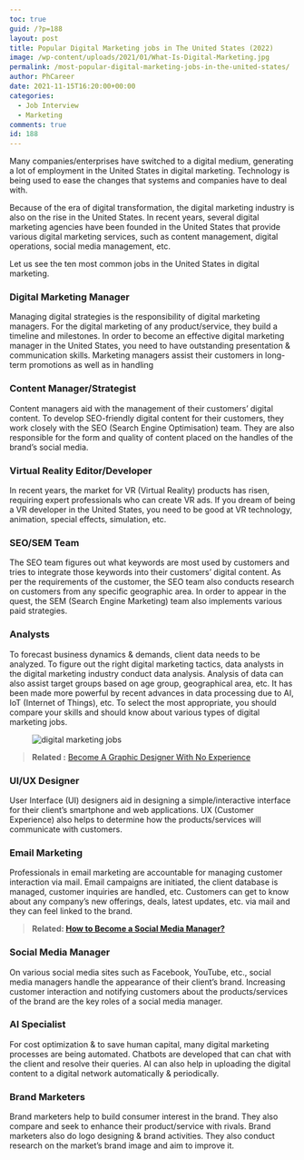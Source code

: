 ```yaml
---
toc: true
guid: /?p=188
layout: post
title: Popular Digital Marketing jobs in The United States (2022)
image: /wp-content/uploads/2021/01/What-Is-Digital-Marketing.jpg
permalink: /most-popular-digital-marketing-jobs-in-the-united-states/
author: PhCareer
date: 2021-11-15T16:20:00+00:00
categories:
  - Job Interview
  - Marketing
comments: true
id: 188
---
```

Many companies/enterprises have switched to a digital medium, generating a lot of employment in the United States in digital marketing. Technology is being used to ease the changes that systems and companies have to deal with.

Because of the era of digital transformation, the digital marketing industry is also on the rise in the United States. In recent years, several digital marketing agencies have been founded in the United States that provide various digital marketing services, such as content management, digital operations, social media management, etc.

Let us see the ten most common jobs in the United States in digital marketing.

### Digital Marketing Manager

Managing digital strategies is the responsibility of digital marketing managers. For the digital marketing of any product/service, they build a timeline and milestones. In order to become an effective digital marketing manager in the United States, you need to have outstanding presentation & communication skills. Marketing managers assist their customers in long-term promotions as well as in handling

### Content Manager/Strategist

Content managers aid with the management of their customers&#8217; digital content. To develop SEO-friendly digital content for their customers, they work closely with the SEO (Search Engine Optimisation) team. They are also responsible for the form and quality of content placed on the handles of the brand&#8217;s social media.

### Virtual Reality Editor/Developer

In recent years, the market for VR (Virtual Reality) products has risen, requiring expert professionals who can create VR ads. If you dream of being a VR developer in the United States, you need to be good at VR technology, animation, special effects, simulation, etc.

### SEO/SEM Team

The SEO team figures out what keywords are most used by customers and tries to integrate those keywords into their customers&#8217; digital content. As per the requirements of the customer, the SEO team also conducts research on customers from any specific geographic area. In order to appear in the quest, the SEM (Search Engine Marketing) team also implements various paid strategies.

### Analysts

To forecast business dynamics & demands, client data needs to be analyzed. To figure out the right digital marketing tactics, data analysts in the digital marketing industry conduct data analysis. Analysis of data can also assist target groups based on age group, geographical area, etc. It has been made more powerful by recent advances in data processing due to AI, IoT (Internet of Things), etc. To select the most appropriate, you should compare your skills and should know about various types of digital marketing jobs.

<div class="wp-block-image">
  <figure class="aligncenter size-full"><img loading="lazy" width="606" height="303" src="/wp-content/uploads/2021/01/digital-marketing-jobs.webp" alt="digital marketing jobs" class="wp-image-1034" srcset="/wp-content/uploads/2021/01/digital-marketing-jobs.webp 606w, /wp-content/uploads/2021/01/digital-marketing-jobs-300x150.webp 300w" sizes="(max-width: 606px) 100vw, 606px" /></figure>
</div>



> **Related :** [Become A Graphic Designer With No Experience](/become-a-graphic-designer-with-no-experience/)



### UI/UX Designer

User Interface (UI) designers aid in designing a simple/interactive interface for their client&#8217;s smartphone and web applications. UX (Customer Experience) also helps to determine how the products/services will communicate with customers.

### Email Marketing

Professionals in email marketing are accountable for managing customer interaction via mail. Email campaigns are initiated, the client database is managed, customer inquiries are handled, etc. Customers can get to know about any company&#8217;s new offerings, deals, latest updates, etc. via mail and they can feel linked to the brand.



> **Related: [How to Become a Social Media Manager?](/how-to-become-a-social-media-manager/)**



### Social Media Manager

On various social media sites such as Facebook, YouTube, etc., social media managers handle the appearance of their client&#8217;s brand. Increasing customer interaction and notifying customers about the products/services of the brand are the key roles of a social media manager.

### AI Specialist

For cost optimization & to save human capital, many digital marketing processes are being automated. Chatbots are developed that can chat with the client and resolve their queries. AI can also help in uploading the digital content to a digital network automatically & periodically.

### Brand Marketers

Brand marketers help to build consumer interest in the brand. They also compare and seek to enhance their product/service with rivals. Brand marketers also do logo designing & brand activities. They also conduct research on the market&#8217;s brand image and aim to improve it.